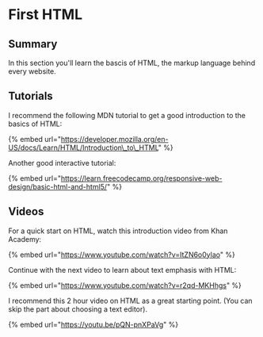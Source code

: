 # First HTML

## Summary

In this section you'll learn the bascis of HTML, the markup language behind every website.

## Tutorials

I recommend the following MDN tutorial to get a good introduction to the basics of HTML:

{% embed url="https://developer.mozilla.org/en-US/docs/Learn/HTML/Introduction\_to\_HTML" %}

Another good interactive tutorial:

{% embed url="https://learn.freecodecamp.org/responsive-web-design/basic-html-and-html5/" %}

## Videos

For a quick start on HTML, watch this introduction video from Khan Academy:

{% embed url="https://www.youtube.com/watch?v=ItZN6o0ylao" %}

Continue with the next video to learn about text emphasis with HTML:

{% embed url="https://www.youtube.com/watch?v=r2qd-MKHhgs" %}

I recommend this 2 hour video on HTML as a great starting point. \(You can skip the part about choosing a text editor\).

{% embed url="https://youtu.be/pQN-pnXPaVg" %}

